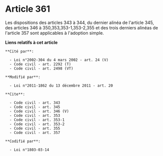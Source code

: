# Article 361

Les dispositions des articles 343 à 344, du dernier alinéa de l'article 345, des articles 346 à 350,353,353-1,353-2,355 et
des trois derniers alinéas de l'article 357 sont applicables à l'adoption simple.

**Liens relatifs à cet article**

	**Cité par**:

	  - Loi n°2002-304 du 4 mars 2002 - art. 24 (V)
	  - Code civil - art. 2292 (T)
	  - Code civil - art. 2498 (VT)

	**Modifié par**:

	  - Loi n°2011-1862 du 13 décembre 2011 - art. 20

	**Cite**:

	  - Code civil - art. 343
	  - Code civil - art. 345
	  - Code civil - art. 346 (V)
	  - Code civil - art. 353
	  - Code civil - art. 353-1
	  - Code civil - art. 353-2
	  - Code civil - art. 355
	  - Code civil - art. 357

	**Codifié par**:

	  - Loi n°1803-03-14
